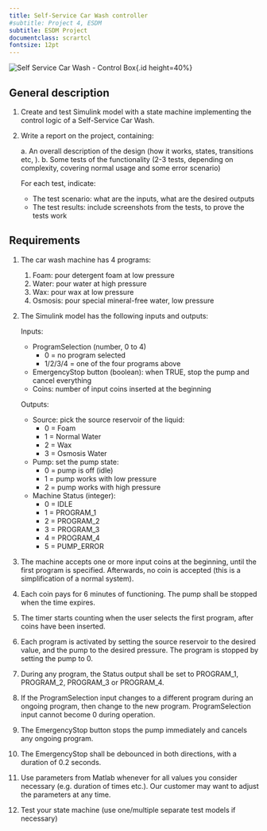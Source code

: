 ```yaml
---
title: Self-Service Car Wash controller
#subtitle: Project 4, ESDM
subtitle: ESDM Project
documentclass: scrartcl
fontsize: 12pt
---
```


![Self Service Car Wash - Control Box](img/SelfServiceCarWash.jpg){.id height=40%}

## General description

1. Create and test Simulink model with a state machine implementing the control logic of a Self-Service Car Wash.

2. Write a report on the project, containing:

   a. An overall description of the design (how it works, states, transitions etc, ).
   b. Some tests of the functionality (2-3 tests, depending on complexity, covering normal usage and some error scenario)

      For each test, indicate:

      - The test scenario: what are the inputs, what are the desired outputs
      - The test results: include screenshots from the tests, to prove the tests work

## Requirements

1. The car wash machine has 4 programs:

   1. Foam: pour detergent foam at low pressure
   2. Water: pour water at high pressure
   3. Wax: pour wax at low pressure
   4. Osmosis: pour special mineral-free water, low pressure

1. The Simulink model has the following inputs and outputs:

    Inputs:
    - ProgramSelection (number, 0 to 4)
        - 0 = no program selected
        - 1/2/3/4 = one of the four programs above
    - EmergencyStop button (boolean): when TRUE, stop the pump and cancel everything
    - Coins: number of input coins inserted at the beginning

    Outputs:

    - Source: pick the source reservoir of the liquid:
        - 0 = Foam
        - 1 = Normal Water
        - 2 = Wax
        - 3 = Osmosis Water
    - Pump: set the pump state:
        - 0 = pump is off (idle)
        - 1 = pump works with low pressure
        - 2 = pump works with high pressure
    - Machine Status (integer):
        - 0 = IDLE
        - 1 = PROGRAM_1
        - 2 = PROGRAM_2
        - 3 = PROGRAM_3
        - 4 = PROGRAM_4
        - 5 = PUMP_ERROR

1. The machine accepts one or more input coins at the beginning, until the first program is specified. Afterwards, no coin is accepted (this is a simplification of a normal system).

1. Each coin pays for 6 minutes of functioning. The pump shall be stopped when the time expires.

1. The timer starts counting when the user selects the first program, after coins have been inserted.

1. Each program is activated by setting the source reservoir to the desired value, and the pump to the desired pressure.
The program is stopped by setting the pump to 0.

1. During any program, the Status output shall be set to PROGRAM_1, PROGRAM_2, PROGRAM_3 or PROGRAM_4.

1. If the ProgramSelection input changes to a different program during an ongoing program, then change to the new program. ProgramSelection input cannot become 0 during operation.

1. The EmergencyStop button stops the pump immediately and cancels any ongoing program.

1. The EmergencyStop shall be debounced in both directions, with a duration of 0.2 seconds.

1. Use parameters from Matlab whenever for all values you consider necessary (e.g. duration of times etc.).
Our customer may want to adjust the parameters at any time.

1. Test your state machine (use one/multiple separate test models if necessary)
